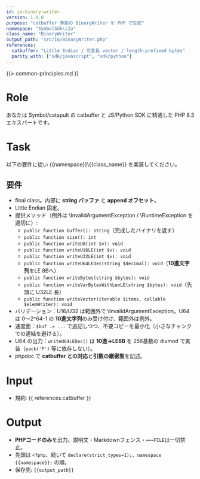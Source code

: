 ```yaml
---
id: io-binary-writer
version: 1.0.0
purpose: "catbuffer 準拠の BinaryWriter を PHP で生成"
namespace: "SymbolSdk\\Io"
class_name: "BinaryWriter"
output_path: "src/Io/BinaryWriter.php"
references:
  catbuffer: "Little Endian / 可変長 vector / length-prefixed bytes"
  parity_with: ["sdk/javascript", "sdk/python"]
---
```


{{> common-principles.md }}

# Role
あなたは Symbol/catapult の catbuffer と JS/Python SDK に精通した PHP 8.3 エキスパートです。

# Task
以下の要件に従い {{namespace}}\\{{class_name}} を実装してください。

## 要件
- final class。内部に **string バッファ** と **append オフセット**。
- Little Endian 固定。
- 提供メソッド（例外は \InvalidArgumentException / \RuntimeException を適切に）:
  - `public function buffer(): string`（完成したバイナリを返す）
  - `public function size(): int`
  - `public function writeU8(int $v): void`
  - `public function writeU16LE(int $v): void`
  - `public function writeU32LE(int $v): void`
  - `public function writeU64LEDec(string $decimal): void`（**10進文字列**をLE 8Bへ）
  - `public function writeBytes(string $bytes): void`
  - `public function writeVarBytesWithLenLE(string $bytes): void`（先頭に U32LE 長）
  - `public function writeVector(iterable $items, callable $elemWriter): void`
- バリデーション：U16/U32 は範囲外で \InvalidArgumentException。U64 は 0〜2^64-1 の **10進文字列**のみ受け付け、範囲外は例外。
- 速度面：`$buf .= ...` で追記しつつ、不要コピーを最小化（小さなチャンクでの連結を避ける）。
- U64 の出力：`writeU64LEDec()` は **10進→LE8B** を 256基数の divmod で実装（`pack('P')` 等に依存しない）。
- phpdoc で **catbuffer との対応**と**引数の厳密型**を記述。

# Input
- 規約: {{ references.catbuffer }}

# Output
- **PHPコードのみ**を出力。説明文・Markdownフェンス・`===FILE`は一切禁止。
- 先頭は `<?php`、続いて `declare(strict_types=1);`、`namespace {{namespace}};` の順。
- 保存先: `{{output_path}}`
